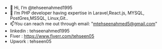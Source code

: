 - 👋 Hi, I’m @tehseenahmed1995
- 🌱 I’m PHP developer having expertise in Laravel,React.js, MYSQL, PostGres,MSSQL, Linux,Git..
- 📫You can reach me out through email: "mtehseenahmed5@gmail.com" 
- linkedin : tehseenahmed1995
- Fiver : https://www.fiverr.com/tehseen05
- Upwork : tehseen05

<!---
tehseenahmed1995/tehseenahmed1995 is a ✨ special ✨ repository because its `README.md` (this file) appears on your GitHub profile.
You can click the Preview link to take a look at your changes.
--->
